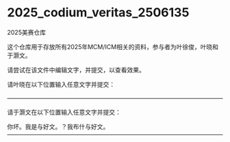# 2025_codium_veritas_2506135
 2025美赛仓库



这个仓库用于存放所有2025年MCM/ICM相关的资料，参与者为叶徐俊，叶晓和于灏文。

请尝试在该文件中编辑文字，并提交，以查看效果。



请叶晓在以下位置输入任意文字并提交：





————————————————————————————————————

请于灏文在以下位置输入任意文字并提交：

你坏。我是与好文。？我布什与好文。
————————————————————————————————————
